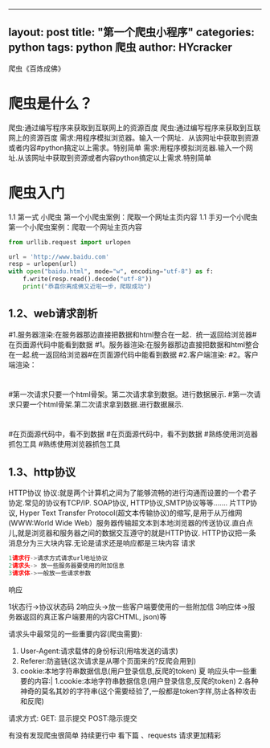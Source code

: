 
---
layout: post
title:  "第一个爬虫小程序"
categories: python
tags:  python 爬虫
author: HYcracker
---
爬虫《百炼成佛》

# 爬虫是什么？
 爬虫:通过编写程序来获取到互联网上的资源百度
 爬虫:通过编写程序来获取到互联网上的资源百度
 需求:用程序模拟浏览器。输入一个网址．从该网址中获取到资源或者内容#python搞定以上需求。特别简单
需求:用程序模拟浏览器.输入一个网址.从该网址中获取到资源或者内容python搞定以上需求.特别简单







# 爬虫入门 
1.1 第一式   小爬虫
第一个小爬虫案例：爬取一个网址主页内容
1.1 手刃一个小爬虫
第一个小爬虫案例：爬取一个网址主页内容

```python
from urllib.request import urlopen

url = 'http://www.baidu.com'
resp = urlopen(url)
with open("baidu.html", mode="w", encoding="utf-8") as f:
    f.write(resp.read().decode("utf-8"))
    print("恭喜你离成佛又近啦一步，爬取成功")

```

## 1.2、web请求剖析
#1.服务器渲染:在服务器那边直接把数据和html整合在一起．统一返回给浏览器#在页面源代码中能看到数据
#1。服务器渲染:在服务器那边直接把数据和html整合在一起.统一返回给浏览器#在页面源代码中能看到数据
#2.客户端渲染:
#2。客户端渲染：
#
#
#第一次请求只要一个html骨架。第二次请求拿到数据。进行数据展示.
#第一次请求只要一个html骨架.第二次请求拿到数据.进行数据展示.
#
#
#在页面源代码中，看不到数据
#在页面源代码中，看不到数据
#熟练使用浏览器抓包工具
#熟练使用浏览器抓包工具
##  1.3、http协议
HTTP协议
协议:就是两个计算机之间为了能够流畅的进行沟通而设置的一个君子协定.常见的协议有TCP/IP. SOAP协议, HTTP协议,SMTP协议等等….…
片TTP协议, Hyper Text Transfer Protocol(超文本传输协议)的缩写,是用于从万维网(WWW:World Wide Web）服务器传输超文本到本地浏览器的传送协议.直白点儿,就是浏览器和服务器之间的数据交互遵守的就是HTTP协议.
HTTP协议把一条消息分为三大块内容.无论是请求还是响应都是三块内容
请求

```python
1请求行->请求方式请求url地址协议
2请求头-> 放一些服务器要使用的附加信息
3请求体->一般放一些请求参数
```
响应

1状态行->协议状态码
2响应头->放一些客户端要使用的一些附加信
3响应体->服务器返回的真正客户端要用的内容CHTML, json)等


请求头中最常见的一些重要内容(爬虫需要):
1. User-Agent:请求载体的身份标识(用啥发送的请求)
2. Referer:防盗链(这次请求是从哪个页面来的?反爬会用到)
3. cookie:本地字符串数据信息(用户登录信息,反爬的token)
夏
响应头中一些重要的内容:|
1.cookie:本地字符串数据信息(用户登录信息,反爬的token)
2.各种神奇的莫名其妙的字符串(这个需要经验了,一般都是token字样,防止各种攻击和反爬)

请求方式:
GET: 显示提交
POST:隐示提交

有没有发现爬虫很简单 
 持续更行中 
 看下篇 、requests 请求更加精彩
 

 
